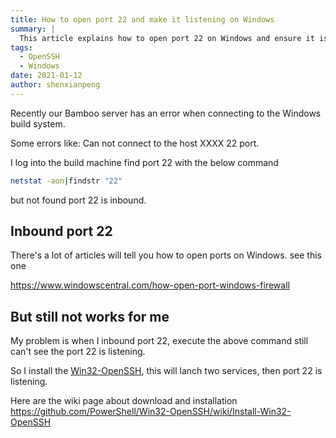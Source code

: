 ```yaml
---
title: How to open port 22 and make it listening on Windows
summary: |
  This article explains how to open port 22 on Windows and ensure it is listening, which is necessary for SSH connections. It includes steps to install OpenSSH and configure the firewall.
tags:
  - OpenSSH
  - Windows
date: 2021-01-12
author: shenxianpeng
---
```


Recently our Bamboo server has an error when connecting to the Windows build system.

Some errors like: Can not connect to the host XXXX 22 port.

I log into the build machine find port 22 with the below command

```bash
netstat -aon|findstr "22"
```

but not found port 22 is inbound.


## Inbound port 22

There's a lot of articles will tell you how to open ports on Windows. see this one

https://www.windowscentral.com/how-open-port-windows-firewall

## But still not works for me

My problem is when I inbound port 22, execute the above command still can't see the port 22 is listening.

So I install the [Win32-OpenSSH](https://github.com/PowerShell/Win32-OpenSSH), this will lanch two services, then port 22 is listening.

Here are the wiki page about download and installation https://github.com/PowerShell/Win32-OpenSSH/wiki/Install-Win32-OpenSSH

